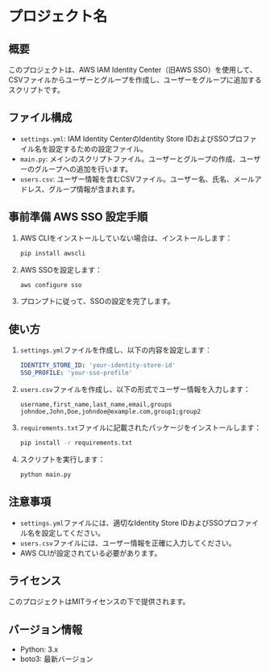 # プロジェクト名

## 概要

このプロジェクトは、AWS IAM Identity Center（旧AWS SSO）を使用して、CSVファイルからユーザーとグループを作成し、ユーザーをグループに追加するスクリプトです。

## ファイル構成

- `settings.yml`: IAM Identity CenterのIdentity Store IDおよびSSOプロファイル名を設定するための設定ファイル。
- `main.py`: メインのスクリプトファイル。ユーザーとグループの作成、ユーザーのグループへの追加を行います。
- `users.csv`: ユーザー情報を含むCSVファイル。ユーザー名、氏名、メールアドレス、グループ情報が含まれます。

## 事前準備 AWS SSO 設定手順

1. AWS CLIをインストールしていない場合は、インストールします：

    ```bash
    pip install awscli
    ```

2. AWS SSOを設定します：

    ```bash
    aws configure sso
    ```

3. プロンプトに従って、SSOの設定を完了します。 

## 使い方

1. `settings.yml`ファイルを作成し、以下の内容を設定します：

    ```yaml
    IDENTITY_STORE_ID: 'your-identity-store-id'
    SSO_PROFILE: 'your-sso-profile'
    ```

2. `users.csv`ファイルを作成し、以下の形式でユーザー情報を入力します：

    ```csv
    username,first_name,last_name,email,groups
    johndoe,John,Doe,johndoe@example.com,group1;group2
    ```

3. `requirements.txt`ファイルに記載されたパッケージをインストールします：

    ```bash
    pip install -r requirements.txt
    ```

4. スクリプトを実行します：

    ```bash
    python main.py
    ```

## 注意事項

- `settings.yml`ファイルには、適切なIdentity Store IDおよびSSOプロファイル名を設定してください。
- `users.csv`ファイルには、ユーザー情報を正確に入力してください。
- AWS CLIが設定されている必要があります。

## ライセンス

このプロジェクトはMITライセンスの下で提供されます。

## バージョン情報

- Python: 3.x
- boto3: 最新バージョン